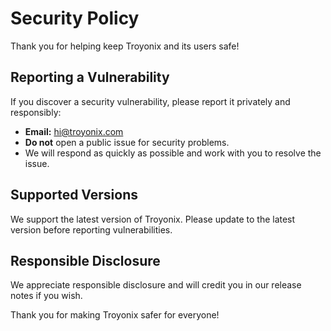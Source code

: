 # Security Policy

Thank you for helping keep Troyonix and its users safe!

## Reporting a Vulnerability

If you discover a security vulnerability, please report it privately and responsibly:

- **Email:** hi@troyonix.com
- **Do not** open a public issue for security problems.
- We will respond as quickly as possible and work with you to resolve the issue.

## Supported Versions
We support the latest version of Troyonix. Please update to the latest version before reporting vulnerabilities.

## Responsible Disclosure
We appreciate responsible disclosure and will credit you in our release notes if you wish.

Thank you for making Troyonix safer for everyone! 
